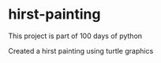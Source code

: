 # hirst-painting

This project is part of 100 days of python

Created a hirst painting using turtle graphics
